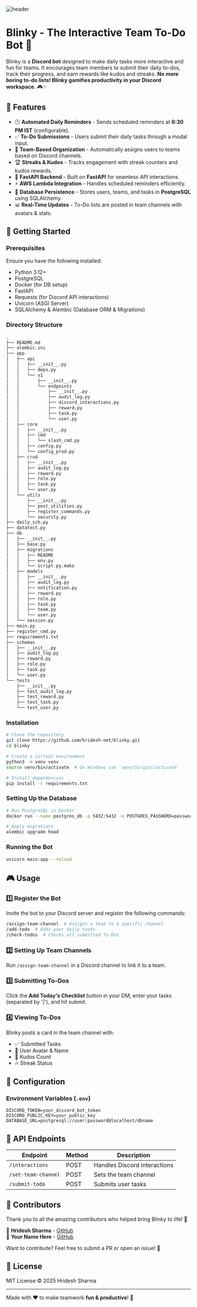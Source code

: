 ![header](Turons%20%Letter%20%(3).png)

# Blinky - The Interactive Team To-Do Bot 🎯

Blinky is a **Discord bot** designed to make daily tasks more interactive and fun for teams. It encourages team members to submit their daily to-dos, track their progress, and earn rewards like kudos and streaks. **No more boring to-do lists! Blinky gamifies productivity in your Discord workspace.** 🎮✨

## 🌟 Features

- 🕒 **Automated Daily Reminders** - Sends scheduled reminders at **6:30 PM IST** (configurable).
- ✅ **To-Do Submissions** - Users submit their daily tasks through a modal input.
- 📌 **Team-Based Organization** - Automatically assigns users to teams based on Discord channels.
- 🏆 **Streaks & Kudos** - Tracks engagement with streak counters and kudos rewards.
- 📡 **FastAPI Backend** - Built on **FastAPI** for seamless API interactions.
- ⚡ **AWS Lambda Integration** - Handles scheduled reminders efficiently.
- 🔄 **Database Persistence** - Stores users, teams, and tasks in **PostgreSQL** using SQLAlchemy.
- 📊 **Real-Time Updates** - To-Do lists are posted in team channels with avatars & stats.

## 🚀 Getting Started

### Prerequisites

Ensure you have the following installed:

- Python 3.12+
- PostgreSQL
- Docker (for DB setup)
- FastAPI
- Requests (for Discord API interactions)
- Uvicorn (ASGI Server)
- SQLAlchemy & Alembic (Database ORM & Migrations)

### Directory Structure
```sh
.
├── README.md
├── alembic.ini
├── app
│   ├── api
│   │   ├── __init__.py
│   │   ├── deps.py
│   │   └── v1
│   │       ├── __init__.py
│   │       └── endpoints
│   │           ├── __init__.py
│   │           ├── audit_log.py
│   │           ├── discord_interactions.py
│   │           ├── reward.py
│   │           ├── task.py
│   │           └── user.py
│   ├── core
│   │   ├── __init__.py
│   │   ├── cmd
│   │   │   └── slash_cmd.py
│   │   ├── config.py
│   │   └── config_prod.py
│   ├── crud
│   │   ├── __init__.py
│   │   ├── audit_log.py
│   │   ├── reward.py
│   │   ├── role.py
│   │   ├── task.py
│   │   └── user.py
│   └── utils
│       ├── __init__.py
│       ├── post_utilities.py
│       ├── register_commands.py
│       └── security.py
├── daily_sch.py
├── datatest.py
├── db
│   ├── __init__.py
│   ├── base.py
│   ├── migrations
│   │   ├── README
│   │   ├── env.py
│   │   └── script.py.mako
│   ├── models
│   │   ├── __init__.py
│   │   ├── audit_log.py
│   │   ├── notification.py
│   │   ├── reward.py
│   │   ├── role.py
│   │   ├── task.py
│   │   ├── team.py
│   │   └── user.py
│   └── session.py
├── main.py
├── register_cmd.py
├── requirements.txt
├── schemas
│   ├── __init__.py
│   ├── audit_log.py
│   ├── reward.py
│   ├── role.py
│   ├── task.py
│   └── user.py
└── tests
    ├── __init__.py
    ├── test_audit_log.py
    ├── test_reward.py
    ├── test_task.py
    └── test_user.py
```

### Installation

```sh
# Clone the repository
git clone https://github.com/hridesh-net/blinky.git
cd blinky

# Create a virtual environment
python3 -m venv venv
source venv/bin/activate  # On Windows use `venv\Scripts\activate`

# Install dependencies
pip install -r requirements.txt
```

### Setting Up the Database

```sh
# Run PostgreSQL in Docker
docker run --name postgres_db -p 5432:5432 -e POSTGRES_PASSWORD=password -d postgres:latest

# Apply migrations
alembic upgrade head
```

### Running the Bot

```sh
uvicorn main:app --reload
```

## 🎮 Usage

### 1️⃣ Register the Bot

Invite the bot to your Discord server and register the following commands:

```sh
/assign-team-channel  # Assigns a team to a specific channel
/add-todo  # Adds your daily tasks
/check-todos  # Checks all submitted To-Dos
```

### 2️⃣ Setting Up Team Channels

Run `/assign-team-channel` in a Discord channel to link it to a team.

### 3️⃣ Submitting To-Dos

Click the **Add Today's Checklist** button in your DM, enter your tasks (separated by '|'), and hit submit.

### 4️⃣ Viewing To-Dos

Blinky posts a card in the team channel with:

- ✅ Submitted Tasks
- 🏅 User Avatar & Name
- 💎 Kudos Count
- 🔥 Streak Status

## 🔧 Configuration

### Environment Variables (`.env`)

```
DISCORD_TOKEN=your_discord_bot_token
DISCORD_PUBLIC_KEY=your_public_key
DATABASE_URL=postgresql://user:password@localhost/dbname
```

## 📜 API Endpoints

| Endpoint            | Method | Description                  |
| ------------------- | ------ | ---------------------------- |
| `/interactions`     | POST   | Handles Discord interactions |
| `/set-team-channel` | POST   | Sets the team channel        |
| `/submit-todo`      | POST   | Submits user tasks           |

## 🤝 Contributors

Thank you to all the amazing contributors who helped bring Blinky to life! 🎉

👤 **Hridesh Sharma** - [GitHub](https://github.com/hridesh-net)\
👤 **Your Name Here** - [GitHub](https://github.com/your-profile)

Want to contribute? Feel free to submit a PR or open an issue! 🚀

## 📄 License

MIT License © 2025 Hridesh Sharma

---

Made with ❤️ to make teamwork **fun & productive**! 🚀

